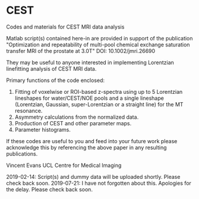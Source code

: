 # CEST
Codes and materials for CEST MRI data analysis

Matlab script(s) contained here-in are provided in support of the publication "Optimization and repeatability of multi-pool chemical exchange saturation transfer MRI of the prostate at 3.0T" DOI: 10.1002/jmri.26690

They may be useful to anyone interested in implementing Lorentzian linefitting analysis of CEST MRI data.

Primary functions of the code enclosed:

1) Fitting of voxelwise or ROI-based z-spectra using up to 5 Lorentzian lineshapes for water/CEST/NOE pools and a single lineshape (Lorentzian, Gaussian, super-Lorentzian or a straight line) for the MT resonance.
2) Asymmetry calculations from the normalized data.
3) Production of CEST and other parameter maps.
4) Parameter histograms.

If these codes are useful to you and feed into your future work please acknowledge this by referencing the above paper in any resulting publications.

Vincent Evans
UCL Centre for Medical Imaging

2019-02-14: Script(s) and dummy data will be uploaded shortly. Please check back soon.
2019-07-21: I have not forgotten about this. Apologies for the delay. Please check back soon.

